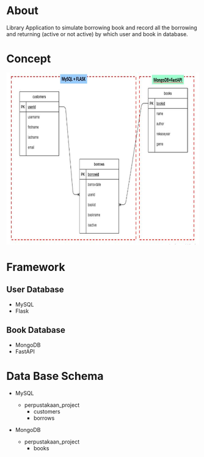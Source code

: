 # About
Library Application to simulate borrowing book and record all the borrowing and returning (active or not active) by which user and book in database.

# Concept
<img src="concept.jpg" alt="the concept" widht="500" height="450"/>

# Framework
## User Database
- MySQL
- Flask

## Book Database
- MongoDB
- FastAPI

# Data Base Schema
- MySQL
    - perpustakaan_project
        - customers
        - borrows

- MongoDB
    - perpustakaan_project
        - books